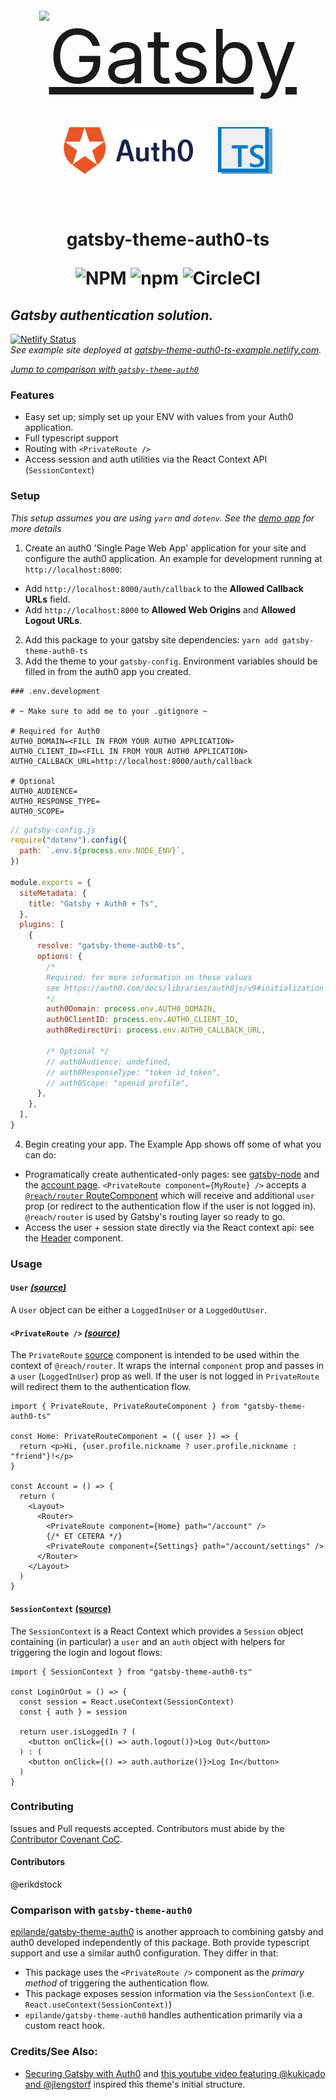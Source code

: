 <div style="padding:20px;font-size:120px;color:#5190c9" align="center">
  <a style='font-size:120px' href="https://www.gatsbyjs.org">
    <img alt="Gatsby" src="https://www.gatsbyjs.org/monogram.svg" height="80" /></img></a>
  <a style='font-size:120px' href="https://www.auth0.com">
    <img height="75"  alt="auth0" src="./example/src/images/auth0-logo-whitebg.png" /></img></a>
  <a style='font-size:120px' href="https://www.typescriptlang.org">
    <img height="75"  alt="auth0" src="./example/src/images/ts.png" /></img>
  </a>
</div>
<h1 align="center">
  gatsby-theme-auth0-ts

![NPM](https://img.shields.io/npm/l/gatsby-theme-auth0-ts)
![npm](https://img.shields.io/npm/v/gatsby-theme-auth0-ts)
![CircleCI](https://img.shields.io/circleci/build/github/erikdstock/gatsby-theme-auth0-ts/master)

</h1>

## _Gatsby authentication solution._

[![Netlify Status](https://api.netlify.com/api/v1/badges/86f1f840-1a9c-4994-be3e-6c9341cf6d9a/deploy-status)](https://app.netlify.com/sites/gatsby-theme-auth0-ts-example/deploys)  
_See example site deployed at [gatsby-theme-auth0-ts-example.netlify.com](https://gatsby-theme-auth0-ts-example.netlify.com)._

_[Jump to comparison with `gatsby-theme-auth0`](#comparison-with-gatsby-theme-auth0)_

### Features

- Easy set up; simply set up your ENV with values from your Auth0 application.
- Full typescript support
- Routing with `<PrivateRoute />`
- Access session and auth utilities via the React Context API (`SessionContext`)

### Setup

_This setup assumes you are using `yarn` and `dotenv`. See the [demo app](./example) for more details_

1. Create an auth0 'Single Page Web App' application for your site and configure the auth0 application. An example for development running at `http://localhost:8000`:

- Add `http://localhost:8000/auth/callback` to the **Allowed Callback URLs** field.
- Add `http://localhost:8000` to **Allowed Web Origins** and **Allowed Logout URLs**.

2. Add this package to your gatsby site dependencies: `yarn add gatsby-theme-auth0-ts`
3. Add the theme to your `gatsby-config`. Environment variables should be filled in from the auth0 app you created.

```
### .env.development

# ~ Make sure to add me to your .gitignore ~

# Required for Auth0
AUTH0_DOMAIN=<FILL IN FROM YOUR AUTH0 APPLICATION>
AUTH0_CLIENT_ID=<FILL IN FROM YOUR AUTH0 APPLICATION>
AUTH0_CALLBACK_URL=http://localhost:8000/auth/callback

# Optional
AUTH0_AUDIENCE=
AUTH0_RESPONSE_TYPE=
AUTH0_SCOPE=
```

```js
// gatsby-config.js
require("dotenv").config({
  path: `.env.${process.env.NODE_ENV}`,
})

module.exports = {
  siteMetadata: {
    title: "Gatsby + Auth0 + Ts",
  },
  plugins: [
    {
      resolve: "gatsby-theme-auth0-ts",
      options: {
        /*
        Required: for more information on these values
        see https://auth0.com/docs/libraries/auth0js/v9#initialization
        */
        auth0Domain: process.env.AUTH0_DOMAIN,
        auth0ClientID: process.env.AUTH0_CLIENT_ID,
        auth0RedirectUri: process.env.AUTH0_CALLBACK_URL,

        /* Optional */
        // auth0Audience: undefined,
        // auth0ResponseType: "token id_token",
        // auth0Scope: "openid profile",
      },
    },
  ],
}
```

4. Begin creating your app. The Example App shows off some of what you can do:

- Programatically create authenticated-only pages: see [gatsby-node](./example/gatsby-node.js) and the [account page](./example/src/pages/account.tsx). `<PrivateRoute component={MyRoute} />` accepts a [`@reach/router` RouteComponent](https://reach.tech/router/api/RouteComponent) which will receive and additional `user` prop (or redirect to the authentication flow if the user is not logged in). `@reach/router` is used by Gatsby's routing layer so ready to go.
- Access the user + session state directly via the React context api: see the [Header](./example/src/components/header.tsx) component.

### Usage

#### `User` _[(source)](src/auth/user.ts)_

A `User` object can be either a `LoggedInUser` or a `LoggedOutUser`.

#### `<PrivateRoute />` _[(source)](src/components/PrivateRoute.tsx)_

The `PrivateRoute` [source](src/components/PrivateRoute.tsx) component is intended to be used within the context of `@reach/router`. It wraps the internal `component` prop and passes in a `user` (`LoggedInUser`) prop as well. If the user is not logged in `PrivateRoute` will redirect them to the authentication flow.

```tsx
import { PrivateRoute, PrivateRouteComponent } from "gatsby-theme-auth0-ts"

const Home: PrivateRouteComponent = ({ user }) => {
  return <p>Hi, {user.profile.nickname ? user.profile.nickname : "friend"}!</p>
}

const Account = () => {
  return (
    <Layout>
      <Router>
        <PrivateRoute component={Home} path="/account" />
        {/* ET CETERA */}
        <PrivateRoute component={Settings} path="/account/settings" />
      </Router>
    </Layout>
  )
}
```

#### `SessionContext` [(source)](src/components/SessionProvider.tsx)

The `SessionContext` is a React Context which provides a `Session` object containing (in particular) a `user` and an `auth` object with helpers for triggering the login and logout flows:

```tsx
import { SessionContext } from "gatsby-theme-auth0-ts"

const LoginOrOut = () => {
  const session = React.useContext(SessionContext)
  const { auth } = session

  return user.isLoggedIn ? (
    <button onClick={() => auth.logout()}>Log Out</button>
  ) : (
    <button onClick={() => auth.authorize()}>Log In</button>
  )
}
```

### Contributing

Issues and Pull requests accepted. Contributors must abide by the [Contributor Covenant CoC](./code-of-conduct.md).

#### Contributors

@erikdstock

### Comparison with `gatsby-theme-auth0`

[epilande/gatsby-theme-auth0](https://github.com/epilande/gatsby-theme-auth0) is another approach to combining gatsby and auth0 developed independently of this package. Both provide typescript support and use a similar auth0 configuration. They differ in that:

- This package uses the `<PrivateRoute />` component as the _primary method_ of triggering the authentication flow.
- This package exposes session information via the `SessionContext` (i.e. `React.useContext(SessionContext)`)
- `epilande/gatsby-theme-auth0` handles authentication primarily via a custom react hook.

### Credits/See Also:

- [Securing Gatsby with Auth0](https://auth0.com/blog/securing-gatsby-with-auth0/) and [this youtube video featuring @kukicado and @jlengstorf](https://www.youtube.com/watch?v=j-vuF2PYHmU) inspired this theme's initial structure.
